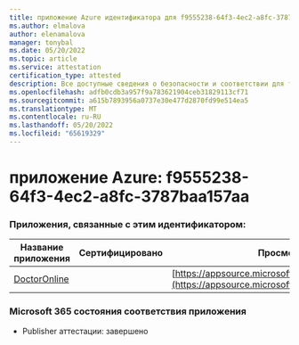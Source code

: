 ```yaml
---
title: приложение Azure идентификатора для f9555238-64f3-4ec2-a8fc-3787baa157aa
ms.author: elmalova
author: elenamalova
manager: tonybal
ms.date: 05/20/2022
ms.topic: article
ms.service: attestation
certification_type: attested
description: Все доступные сведения о безопасности и соответствии для f9555238-64f3-4ec2-a8fc-3787baa157aa.
ms.openlocfilehash: adfb0cdb3a957f9a783621904ceb31829113cf71
ms.sourcegitcommit: a615b7893956a0737e30e477d2870fd99e514ea5
ms.translationtype: MT
ms.contentlocale: ru-RU
ms.lasthandoff: 05/20/2022
ms.locfileid: "65619329"
---
```

# <a name="azure-app-id-f9555238-64f3-4ec2-a8fc-3787baa157aa"></a>приложение Azure: f9555238-64f3-4ec2-a8fc-3787baa157aa


### <a name="apps-associated-with-this-id"></a>Приложения, связанные с этим идентификатором:
| **Название приложения** | **Сертифицировано** | **Просмотр в AppSource** |
|--------------|---------------|-----------------------|
| [DoctorOnline](../forward/WA200004082.md) |  | [https://appsource.microsoft.com/product/office/WA200004082](https://appsource.microsoft.com/product/office/WA200004082) |

### <a name="microsoft-365-app-compliance-status"></a>Microsoft 365 состояния соответствия приложения
- Publisher аттестации: завершено
